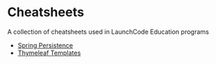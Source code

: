 # Cheatsheets

A collection of cheatsheets used in LaunchCode Education programs

- [Spring Persistence](spring-persistence/README.md)
- [Thymeleaf Templates](thymeleaf/README.md)
